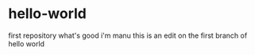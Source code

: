 # hello-world
first repository
what's good i'm manu this is an edit on the first branch of hello world
